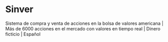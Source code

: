 # Sinver
Sistema de compra y venta de acciones en la bolsa de valores americana | Más de 6000 acciones en el mercado con valores en tiempo real | Dinero ficticio | Español
